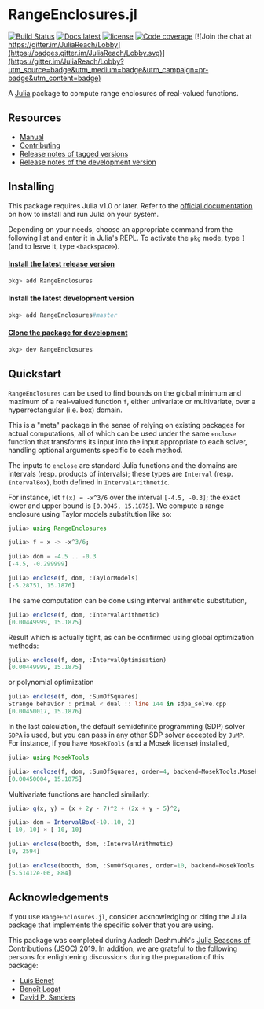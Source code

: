 # RangeEnclosures.jl

[![Build Status](https://travis-ci.org/JuliaReach/RangeEnclosures.jl.svg?branch=master)](https://travis-ci.org/JuliaReach/RangeEnclosures.jl)
[![Docs latest](https://img.shields.io/badge/docs-latest-blue.svg)](http://juliareach.github.io/RangeEnclosures.jl/latest/)
[![license](https://img.shields.io/github/license/mashape/apistatus.svg?maxAge=2592000)](https://github.com/JuliaReach/RangeEnclosures.jl/blob/master/LICENSE.md)
[![Code coverage](http://codecov.io/github/JuliaReach/RangeEnclosures.jl/coverage.svg?branch=master)](https://codecov.io/github/JuliaReach/RangeEnclosures.jl?branch=master)
[![Join the chat at https://gitter.im/JuliaReach/Lobby](https://badges.gitter.im/JuliaReach/Lobby.svg)](https://gitter.im/JuliaReach/Lobby?utm_source=badge&utm_medium=badge&utm_campaign=pr-badge&utm_content=badge)

A [Julia](http://julialang.org) package to compute range enclosures of
real-valued functions.

## Resources

- [Manual](http://juliareach.github.io/RangeEnclosures.jl/latest/)
- [Contributing](https://juliareach.github.io/RangeEnclosures.jl/latest/about/#Contributing-1)
- [Release notes of tagged versions](https://github.com/JuliaReach/RangeEnclosures.jl/releases)
- [Release notes of the development version](https://github.com/JuliaReach/RangeEnclosures.jl/wiki/Release-log-tracker)

## Installing

This package requires Julia v1.0 or later.
Refer to the [official documentation](https://julialang.org/downloads) on how to
install and run Julia on your system.

Depending on your needs, choose an appropriate command from the following list
and enter it in Julia's REPL.
To activate the `pkg` mode, type `]` (and to leave it, type `<backspace>`).

#### [Install the latest release version](https://julialang.github.io/Pkg.jl/v1/managing-packages/#Adding-registered-packages-1)

```julia
pkg> add RangeEnclosures
```

#### Install the latest development version

```julia
pkg> add RangeEnclosures#master
```

#### [Clone the package for development](https://julialang.github.io/Pkg.jl/v1/managing-packages/#Developing-packages-1)

```julia
pkg> dev RangeEnclosures
```

## Quickstart

`RangeEnclosures` can be used to find bounds on the global minimum and maximum of a
real-valued function `f`, either univariate or multivariate, over a hyperrectangular
(i.e. box) domain.

This is a "meta" package in the sense of relying on existing packages for actual
computations, all of which can be used under the same `enclose` function that
transforms its input into the input appropriate to each solver, handling optional
arguments specific to each method.

The inputs to `enclose` are standard Julia functions and the domains are intervals
(resp. products of intervals); these types are `Interval` (resp. `IntervalBox`),
both defined in `IntervalArithmetic`.

For instance, let `f(x) = -x^3/6` over the interval `[-4.5, -0.3]`; the exact
lower and upper bound is `[0.0045, 15.1875]`. We compute a range enclosure using
Taylor models substitution like so:

```julia
julia> using RangeEnclosures

julia> f = x -> -x^3/6;

julia> dom = -4.5 .. -0.3
[-4.5, -0.299999]

julia> enclose(f, dom, :TaylorModels)
[-5.28751, 15.1876]
```

The same computation can be done using interval arithmetic substitution,
```julia
julia> enclose(f, dom, :IntervalArithmetic)
[0.00449999, 15.1875]
```
Result which is actually tight, as can be confirmed using global optimization
methods:

```julia
julia> enclose(f, dom, :IntervalOptimisation)
[0.00449999, 15.1875]
```
or polynomial optimization
```julia
julia> enclose(f, dom, :SumOfSquares)
Strange behavior : primal < dual :: line 144 in sdpa_solve.cpp
[0.00450017, 15.1876]
```
In the last calculation, the default semidefinite programming (SDP) solver `SDPA` is used,
but you can pass in any other SDP solver accepted by `JuMP`. For instance, if you
have `MosekTools` (and a Mosek license) installed,

```julia
julia> using MosekTools

julia> enclose(f, dom, :SumOfSquares, order=4, backend=MosekTools.Mosek.Optimizer, QUIET=true)
[0.00450004, 15.1875]
```

Multivariate functions are handled similarly:

```julia
julia> g(x, y) = (x + 2y - 7)^2 + (2x + y - 5)^2;

julia> dom = IntervalBox(-10..10, 2)
[-10, 10] × [-10, 10]

julia> enclose(booth, dom, :IntervalArithmetic)
[0, 2594]

julia> enclose(booth, dom, :SumOfSquares, order=10, backend=MosekTools.Mosek.Optimizer, QUIET=true)
[5.51412e-06, 884]
```

## Acknowledgements

If you use `RangeEnclosures.jl`, consider acknowledging or citing the Julia package
that implements the specific solver that you are using.

This package was completed during Aadesh Deshmuhk's [Julia Seasons of Contributions
(JSOC)](https://julialang.org/soc/ideas-page) 2019. 
In addition, we are grateful to the following persons for enlightening discussions
during the preparation of this package:

- [Luis Benet](https://github.com/lbenet)
- [Benoît Legat](https://github.com/blegat/)
- [David P. Sanders](https://github.com/dpsanders/)
